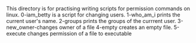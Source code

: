 This directory is for practising writing scripts for permission commands on linux.
0-iam_betty is a script for changing users.
1-who_am_i prints the current user's name.
2-groups prints the groups of the currrent user.
3-new_owner-changes owner of a file
4-empty creates an empty file.
5-execute changes permission of a file to executable
